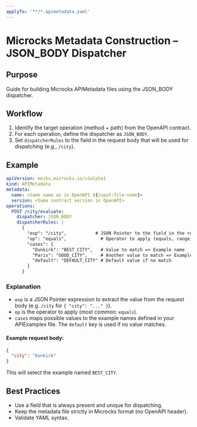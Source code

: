 ```yaml
---
applyTo: '**/*.apimetadata.yaml'
---
```


# Microcks Metadata Construction – JSON_BODY Dispatcher

## Purpose
Guide for building Microcks APIMetadata files using the JSON_BODY dispatcher.

## Workflow
1. Identify the target operation (method + path) from the OpenAPI contract.
2. For each operation, define the dispatcher as `JSON_BODY`.
3. Set `dispatcherRules` to the field in the request body that will be used for dispatching (e.g., `/city`).


## Example

```yaml
apiVersion: mocks.microcks.io/v1alpha1
kind: APIMetadata
metadata:
  name: <Same name as in OpenAPI ${input:file-name}>
  version: <Same contract version in OpenAPI>
operations:
  POST /city/evaluate:
    dispatcher: JSON_BODY
    dispatcherRules: |
      {
        "exp": "/city",           # JSON Pointer to the field in the request body
        "op": "equals",             # Operator to apply (equals, range, regexp, etc.)
        "cases": {
          "Dunkirk": "BEST_CITY",   # Value to match => Example name
          "Paris": "GOOD_CITY",     # Another value to match => Example name
          "default": "DEFAULT_CITY" # Default value if no match
        }
      }
```

### Explanation
- `exp` is a JSON Pointer expression to extract the value from the request body (e.g. `/city` for `{ "city": "..." }`).
- `op` is the operator to apply (most common: `equals`).
- `cases` maps possible values to the example names defined in your APIExamples file. The `default` key is used if no value matches.

#### Example request body:
```json
{
  "city": "Dunkirk"
}
```
This will select the example named `BEST_CITY`.

## Best Practices
- Use a field that is always present and unique for dispatching.
- Keep the metadata file strictly in Microcks format (no OpenAPI header).
- Validate YAML syntax.